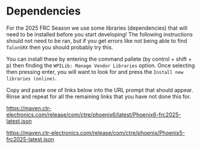 # Dependencies
For the 2025 FRC Season we use some libraries (dependencies) that will need to be installed before you start developing! The following instructions should not need to be ran, but if you get errors like not being able to find `TalonSRX` then you should probably try this.

You can install these by entering the command pallete (by control + shift + p) then finding the `WPILib: Manage Vendor Libraries` option.
Once selecting then pressing enter, you will want to look for and press the `Install new libraries (online)`.

Copy and paste one of links below into the URL prompt that should appear. Rinse and repeat for all the remaining links that you have not done this for.

https://maven.ctr-electronics.com/release/com/ctre/phoenix6/latest/Phoenix6-frc2025-latest.json

https://maven.ctr-electronics.com/release/com/ctre/phoenix/Phoenix5-frc2025-latest.json